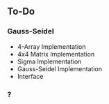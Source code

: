 ## To-Do


### Gauss-Seidel
- 4-Array Implementation 
- 4x4 Matrix Implementation
- Sigma Implementation
- Gauss-Seidel Implementation
- Interface


### ?